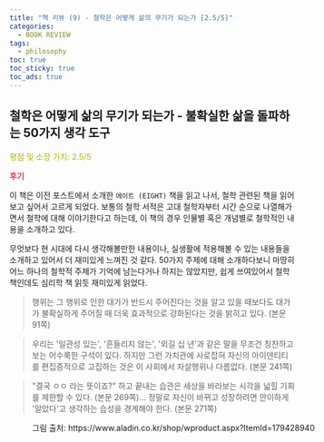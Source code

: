 ```yaml
---
title: "책 리뷰 (9) - 철학은 어떻게 삶의 무기가 되는가 [2.5/5]"
categories:
  - BOOK REVIEW
tags:
  - philosophy
toc: true
toc_sticky: true
toc_ads: true
---
```


## 철학은 어떻게 삶의 무기가 되는가 - 불확실한 삶을 돌파하는 50가지 생각 도구

<span style="color:#AEB404">평점 및 소장 가치: 2.5/5</span>

<span style="color:#E03050"><b>후기</b></span>

이 책은 이전 포스트에서 소개한 `에이트 (EIGHT)` 책을 읽고 나서, 철학 관련된 책을 읽어보고 싶어서 고르게 되었다. 보통의 철학 서적은 고대 철학자부터 시간 순으로 나열해가면서 철학에 대해 이야기한다고 하는데, 이 책의 경우 인물별 혹은 개념별로 철학적인 내용을 소개하고 있다. 

무엇보다 현 시대에 다시 생각해볼만한 내용이나, 실생활에 적용해볼 수 있는 내용들을 소개하고 있어서 더 재미있게 느껴진 것 같다. 50가지 주제에 대해 소개하다보니 마땅히 어느 하나의 철학적 주제가 기억에 남는다거나 하지는 않았지만, 쉽게 쓰여있어서 철학책인데도 심리학 책 읽듯 재미있게 읽었다.

>행위는 그 행위로 인한 대가가 반드시 주어진다는 것을 알고 있을 때보다도 대가가 불확실하게 주어질 때 더욱 효과적으로 강화된다는 것을 밝히고 있다. 
(본문 91쪽)

>우리는 '일관성 있는', '흔들리지 않는', '외길 십 년'과 같은 말을 무조건 칭찬하고 보는 어수룩한 구석이 있다. 하지만 그런 가치관에 사로잡혀 자신의 아이덴티티를 편집증적으로 고집하는 것은 이 사회에서 자살행위나 다름없다.
(본문 241쪽)

>"결국 ㅇㅇ 라는 뜻이죠?" 하고 끝내는 습관은 세상을 바라보는 시각을 넓힐 기회를 제한할 수 있다. (본문 269쪽)... 정말로 자신이 바뀌고 성장하려면 안이하게 '알았다'고 생각하는 습성을 경계해야 한다. (본문 271쪽)

<figure style="width: 100%">
  <img src="{{ site.url }}{{ site.baseurl }}/assets/images/book9.png" alt="">
  <figcaption>그림 출처: https://www.aladin.co.kr/shop/wproduct.aspx?ItemId=179428940</figcaption>
</figure>